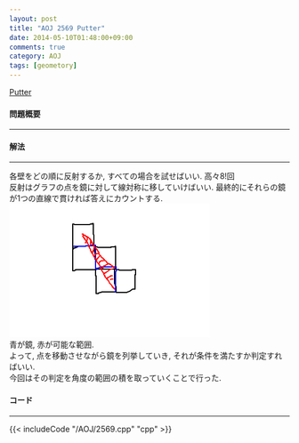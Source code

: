 ```yaml
---
layout: post
title: "AOJ 2569 Putter"
date: 2014-05-10T01:48:00+09:00
comments: true
category: AOJ
tags: [geometory]
---
```


[Putter](http://judge.u-aizu.ac.jp/onlinejudge/description.jsp?id=2569)

#### 問題概要

****

#### 解法

****

各壁をどの順に反射するか, すべての場合を試せばいい. 高々8!回  
反射はグラフの点を鏡に対して線対称に移していけばいい. 最終的にそれらの鏡が1つの直線で貫ければ答えにカウントする.  
![aoj2569-01](/images/aoj2569-01.png)  
青が鏡, 赤が可能な範囲.  
よって, 点を移動させながら鏡を列挙していき, それが条件を満たすか判定すればいい.  
今回はその判定を角度の範囲の積を取っていくことで行った.  

#### コード

****

{{< includeCode "/AOJ/2569.cpp" "cpp" >}}

